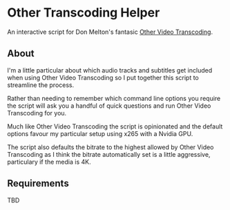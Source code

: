 # Other Transcoding Helper
An interactive script for Don Melton's fantasic [Other Video Transcoding](https://github.com/donmelton/other_video_transcoding).

## About
I'm a little particular about which audio tracks and subtitles get included when using Other Video Transcoding so I put together this script to streamline the process.

Rather than needing to remember which command line options you require the script will ask you a handful of quick questions and run Other Video Transcoding for you.

Much like Other Video Transcoding the script is opinionated and the default options favour my particular setup using x265 with a Nvidia GPU.

The script also defaults the bitrate to the highest allowed by Other Video Transcoding as I think the bitrate automatically set is a little aggressive, particulary if the media is 4K.

## Requirements

TBD